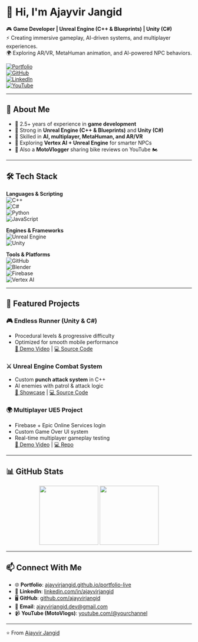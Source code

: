 # 👋 Hi, I'm Ajayvir Jangid  

🎮 **Game Developer | Unreal Engine (C++ & Blueprints) | Unity (C#)**  
⚡ Creating immersive gameplay, AI-driven systems, and multiplayer experiences.  
🌍 Exploring AR/VR, MetaHuman animation, and AI-powered NPC behaviors.  

[![Portfolio](https://img.shields.io/badge/🌐%20Portfolio-ajayvirjangid.github.io-blue?style=for-the-badge)](https://ajayvirjangid.github.io/portfolio-live/)  
[![GitHub](https://img.shields.io/badge/GitHub-ajayvirjangid-black?style=for-the-badge&logo=github)](https://github.com/ajayvirjangid)  
[![LinkedIn](https://img.shields.io/badge/LinkedIn-ajayvirjangid-blue?style=for-the-badge&logo=linkedin)](#)  
[![YouTube](https://img.shields.io/badge/YouTube-MotoVlogs-red?style=for-the-badge&logo=youtube)](#)  

---

## 🚀 About Me  

- 🔹 2.5+ years of experience in **game development**  
- 🔹 Strong in **Unreal Engine (C++ & Blueprints)** and **Unity (C#)**  
- 🔹 Skilled in **AI, multiplayer, MetaHuman, and AR/VR**  
- 🔹 Exploring **Vertex AI + Unreal Engine** for smarter NPCs  
- 🔹 Also a **MotoVlogger** sharing bike reviews on YouTube 🏍️  

---

## 🛠️ Tech Stack  

**Languages & Scripting**  
![C++](https://img.shields.io/badge/C++-00599C?style=for-the-badge&logo=cplusplus&logoColor=white)  
![C#](https://img.shields.io/badge/C%23-239120?style=for-the-badge&logo=c-sharp&logoColor=white)  
![Python](https://img.shields.io/badge/Python-3776AB?style=for-the-badge&logo=python&logoColor=white)  
![JavaScript](https://img.shields.io/badge/JavaScript-F7E018?style=for-the-badge&logo=javascript&logoColor=black)  

**Engines & Frameworks**  
![Unreal Engine](https://img.shields.io/badge/Unreal%20Engine-0E1128?style=for-the-badge&logo=unrealengine&logoColor=white)  
![Unity](https://img.shields.io/badge/Unity-000000?style=for-the-badge&logo=unity&logoColor=white)  

**Tools & Platforms**  
![GitHub](https://img.shields.io/badge/GitHub-181717?style=for-the-badge&logo=github)  
![Blender](https://img.shields.io/badge/Blender-F5792A?style=for-the-badge&logo=blender&logoColor=white)  
![Firebase](https://img.shields.io/badge/Firebase-FFCA28?style=for-the-badge&logo=firebase&logoColor=black)  
![Vertex AI](https://img.shields.io/badge/Vertex%20AI-4285F4?style=for-the-badge&logo=googlecloud&logoColor=white)  

---

## 🎯 Featured Projects  

### 🎮 Endless Runner (Unity & C#)  
- Procedural levels & progressive difficulty  
- Optimized for smooth mobile performance  
[🔗 Demo Video](#) | [💻 Source Code](#)  

### ⚔️ Unreal Engine Combat System  
- Custom **punch attack system** in C++  
- AI enemies with patrol & attack logic  
[🔗 Showcase](#) | [💻 Source Code](#)  

### 🌍 Multiplayer UE5 Project  
- Firebase + Epic Online Services login  
- Custom Game Over UI system  
- Real-time multiplayer gameplay testing  
[🔗 Demo Video](#) | [💻 Repo](#)  

---

## 📊 GitHub Stats  

<p align="center">
  <img src="https://github-readme-stats.vercel.app/api?username=ajayvirjangid&show_icons=true&theme=tokyonight&hide_border=true" height="160px"/>
  <img src="https://github-readme-streak-stats.herokuapp.com?user=ajayvirjangid&theme=tokyonight&hide_border=true" height="160px"/>
</p>

---

## 📫 Connect With Me  

- 🌐 **Portfolio**: [ajayvirjangid.github.io/portfolio-live](https://ajayvirjangid.github.io/portfolio-live/)  
- 💼 **LinkedIn**: [linkedin.com/in/ajayvirjangid](#)  
- 🖥️ **GitHub**: [github.com/ajayvirjangid](https://github.com/ajayvirjangid)  
- 📧 **Email**: ajayvirjangid.dev@gmail.com  
- 📹 **YouTube (MotoVlogs)**: [youtube.com/@yourchannel](#)  

---

⭐️ From [Ajayvir Jangid](https://github.com/ajayvirjangid)  
